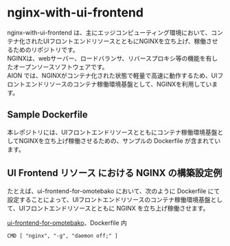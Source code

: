 # nginx-with-ui-frontend  
nginx-with-ui-frontend は、主にエッジコンピューティング環境において、コンテナ化されたUIフロントエンドリソースとともにNGINXを立ち上げ、稼働させるためのリポジトリです。    
NGINXは、webサーバー、ロードバランサ、リバースプロキシ等の機能を有したオープンソースソフトウェアです。  
AION では、NGINXがコンテナ化された状態で軽量で高速に動作するため、UIフロントエンドリソースのコンテナ稼働環境基盤として、NGINXを利用しています。　　  

## Sample Dockerfile  
本レポジトリには、UIフロントエンドリソースとともにコンテナ稼働環境基盤としてNGINXを立ち上げ稼働させるための、サンプルの Dockerfile が含まれています。  

## UI Frontend リソース における NGINX の構築設定例    
たとえば、ui-frontend-for-omotebako において、次のように Dockerfile にて設定することによって、UIフロントエンドリソースのコンテナ稼働環境基盤として、UIフロントエンドリソースとともに NGINX を立ち上げ稼働させます。  

[ui-frontend-for-omotebako](https://github.com/latonaio/ui-frontend-for-omotebako)、Dockerfile 内      

```
CMD [ "nginx", "-g", "daemon off;" ]
```
